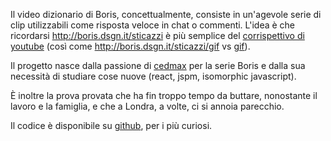 Il video dizionario di Boris, concettualmente, consiste in un'agevole serie di clip utilizzabili come risposta veloce in chat o commenti. L'idea è che ricordarsi http://boris.dsgn.it/sticazzi è più semplice del [corrispettivo di youtube](https://www.youtube.com/watch?v=b-OpI6u7G7U) (così come http://boris.dsgn.it/sticazzi/gif vs [gif](https://media.giphy.com/media/xTiTngOFSzuwpnUbGo/giphy.gif)).

Il progetto nasce dalla passione di [cedmax](https://cedmax.com) per la serie Boris e dalla sua necessità di studiare cose nuove (react, jspm, isomorphic javascript).

È inoltre la prova provata che ha fin troppo tempo da buttare, nonostante il lavoro e la famiglia, e che a Londra, a volte, ci si annoia parecchio.

Il codice è disponibile su [github](https://github.com/cedmax/boris), per i più curiosi.
